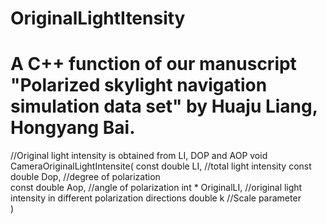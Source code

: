 # OriginalLightItensity

# A C++ function of our manuscript "Polarized skylight navigation simulation data set" by Huaju Liang, Hongyang Bai.

//Original light intensity is obtained from LI, DOP and AOP
void CameraOriginalLightIntensite(
	const double	LI,		//total light intensity	
	const double	Dop,		//degree of polarization	
	const double	Aop,		//angle of polarization	
	int * OriginalLI,		//original light intensity in different polarization directions	
	double k                        //Scale parameter	
	)
